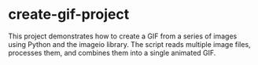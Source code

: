 # create-gif-project
This project demonstrates how to create a GIF from a series of images using Python and the imageio library. The script reads multiple image files, processes them, and combines them into a single animated GIF.
